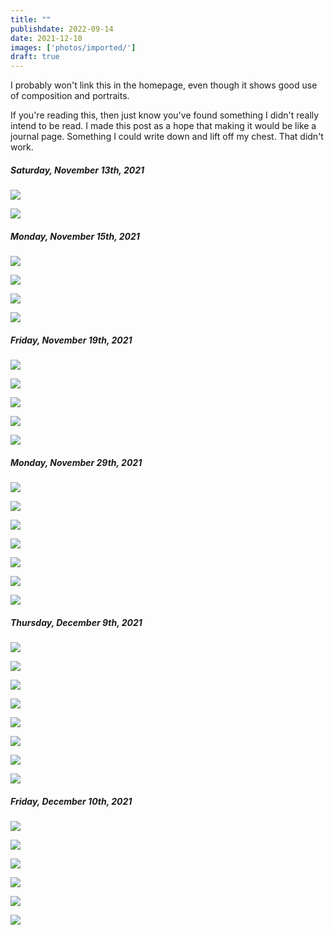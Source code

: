 ```yaml
---
title: ""
publishdate: 2022-09-14
date: 2021-12-10
images: ['photos/imported/']
draft: true
---
```


I probably won't link this in the homepage, even though it shows good use of composition and portraits.

If you're reading this, then just know you've found something I didn't really intend to be read.  I made this post as a hope that making it would be like a journal page.  Something I could write down and lift off my chest.  That didn't work.

##### Saturday, November 13th, 2021

![](../photos/imported/2021-11-13/converted/DSC02844.jpg)

![](../photos/imported/2021-11-13/converted/DSC02847.jpg)

##### Monday, November 15th, 2021

![](../photos/imported/2021-11-15/converted/DSC02854.jpg)

![](../photos/imported/2021-11-15/converted/DSC02857.jpg)

![](../photos/imported/2021-11-15/converted/DSC02859.jpg)

![](../photos/imported/2021-11-15/converted/DSC02895.jpg)

##### Friday, November 19th, 2021

![](../photos/imported/2021-11-19/converted/DSC02913.jpg)

![](../photos/imported/2021-11-19/converted/DSC02938.jpg)

![](../photos/imported/2021-11-19/converted/DSC02939.jpg)

![](../photos/imported/2021-11-19/converted/DSC02940.jpg)

![](../photos/imported/2021-11-19/converted/DSC02942.jpg)

##### Monday, November 29th, 2021

![](../photos/imported/2021-11-29/converted/DSC03155.jpg)

![](../photos/imported/2021-11-29/converted/DSC03173.jpg)

![](../photos/imported/2021-11-29/converted/DSC03233.jpg)

![](../photos/imported/2021-11-29/converted/DSC03240.jpg)

![](../photos/imported/2021-11-29/converted/DSC03255.jpg)

![](../photos/imported/2021-11-29/converted/DSC03278.jpg)

![](../photos/imported/2021-11-29/converted/DSC03289.jpg)

##### Thursday, December 9th, 2021

![](../photos/imported/2021-12-09/converted/DSC03391.jpg)

![](../photos/imported/2021-12-09/converted/DSC03394.jpg)

![](../photos/imported/2021-12-09/converted/DSC03397.jpg)

![](../photos/imported/2021-12-09/converted/DSC03403.jpg)

![](../photos/imported/2021-12-09/converted/DSC03411.jpg)

![](../photos/imported/2021-12-09/converted/DSC03432.jpg)

![](../photos/imported/2021-12-09/converted/DSC03453.jpg)

![](../photos/imported/2021-12-09/converted/DSC03461.jpg)

##### Friday, December 10th, 2021

![](../photos/imported/2021-12-10/converted/DSC03505.jpg)

![](../photos/imported/2021-12-10/converted/DSC03510.jpg)

![](../photos/imported/2021-12-10/converted/DSC03526.jpg)

![](../photos/imported/2021-12-10/converted/DSC03578.jpg)

![](../photos/imported/2021-12-10/converted/DSC03581.jpg)

![](../photos/imported/2021-12-10/converted/DSC03589.jpg)

